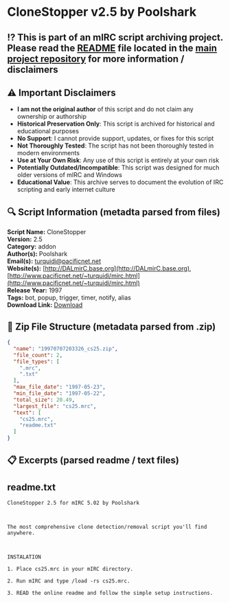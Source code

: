# CloneStopper v2.5 by Poolshark

## ⁉️ This is part of an mIRC script archiving project. Please read the [README](https://github.com/sorzkode/mirc_scripts_archive/blob/main/README.md) file located in the [main project repository](https://github.com/sorzkode/mirc_scripts_archive) for more information / disclaimers  

## ⚠️ Important Disclaimers

- **I am not the original author** of this script and do not claim any ownership or authorship
- **Historical Preservation Only**: This script is archived for historical and educational purposes
- **No Support**: I cannot provide support, updates, or fixes for this script
- **Not Thoroughly Tested**: The script has not been thoroughly tested in modern environments
- **Use at Your Own Risk**: Any use of this script is entirely at your own risk
- **Potentially Outdated/Incompatible**: This script was designed for much older versions of mIRC and Windows
- **Educational Value**: This archive serves to document the evolution of IRC scripting and early internet culture

## 🔍 Script Information (metadta parsed from files)

**Script Name:** CloneStopper  
**Version:** 2.5  
**Category:** addon  
**Author(s):** Poolshark  
**Email(s):** <turquidi@pacificnet.net>  
**Website(s):** [http://DALmirC.base.org](http://DALmirC.base.org), [http://www.pacificnet.net/~turquidi/mirc.html](http://www.pacificnet.net/~turquidi/mirc.html)  
**Release Year:** 1997  
**Tags:** bot, popup, trigger, timer, notify, alias  
**Download Link:** [Download](https://github.com/sorzkode/mirc_scripts_archive/raw/main/hawkee.com/19970707203326_cs25/19970707203326_cs25.zip)  

## 📂 Zip File Structure (metadata parsed from .zip)

```json
{
  "name": "19970707203326_cs25.zip",
  "file_count": 2,
  "file_types": [
    ".mrc",
    ".txt"
  ],
  "max_file_date": "1997-05-23",
  "min_file_date": "1997-05-22",
  "total_size": 20.49,
  "largest_file": "cs25.mrc",
  "text": [
    "cs25.mrc",
    "readme.txt"
  ]
}
```

## 📋 Excerpts (parsed readme / text files)

## readme.txt

```text
CloneStopper 2.5 for mIRC 5.02 by Poolshark

The most comprehensive clone detection/removal script you'll find anywhere.

INSTALATION
1. Place cs25.mrc in your mIRC directory.
2. Run mIRC and type /load -rs cs25.mrc.
3. READ the online readme and follow the simple setup instructions.

```
